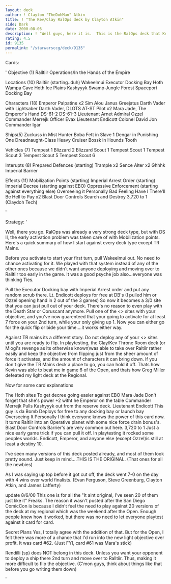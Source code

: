 ```yaml
---
layout: deck
author: ! Clayton "TheDohMan" Atkin
title: ! "The Kev/Clay RalOps deck by Clayton Atkin"
side: Dark
date: 2000-08-05
description: ! "Well guys, here it is.  This is the RalOps deck that Kevin Shannon and I played at the San Diego ComicCon 2 days after DSII came out.  So you can't say that the deck isn't original...BECAUSE IT IS THE ORIGINAL  It went 7-0 on the day with wins over 4 w"
rating: 4.5
id: 9135
permalink: "/starwarsccg/deck/9135"
---
```

Cards: 

'  Objective (1)
Ralltiir Operations/In the Hands of the Empire

  Locations (10)
Ralltiir (starting..duh)
Wakeelmui
Executor Docking Bay
Hoth Wampa Cave
Hoth Ice Plains
Kashyyyk
 Swamp
 Jungle
 Forest
 Spaceport Docking Bay

  Characters (18)
Emperor Palpatine x2
Sim Alou
Janus Greejatus
Darth Vader with Lightsaber
Darth Vader, DLOTS
AT-ST Pilot x2
Mara Jade, The Emperor's Hand
DS-61-2
DS-61-3
Lieutenant Arnet
Admiral Ozzel
Commander Merrejk
Officer Evax
Lieutenant Endicott
Colonel David Jon
Commander Igar

  Ships(5)
Zuckuss in Mist Hunter
Boba Fett in Slave 1
Dengar in Punishing One
Dreadnaught-Class Heavy Cruiser
Bossk in Hounds Tooth

  Vehicles (7)
Tempest 1
Blizzard 2
Blizzard Scout 1
Tempest Scout 1
Tempest Scout 3
Tempest Scout 5
Tempest Scout 6

  Interupts (8)
Prepared Defences (starting)
Trample x2
Sence
Alter x2
Ghhhk
Imperial Barrier

  Effects (11)
Mobilization Points (starting)
Imperial Arrest Order (starting)
Imperial Decree (starting against EBO)
Oppressive Enforcement (starting against everything else)
Overseeing it Personally
Bad Feeling Have I
There'll Be Hell to Pay x2
Blast Door Controls
Search and Destroy
3,720 to 1 (Claydoh Tech)





'

Strategy: '

  Well, there you go.  RalOps was already a very strong deck type, but with DS II, the early activation problem was taken care of with Mobilization points.  Here's a quick summary of how I start against every deck type except TR Mains.

  Before you activate to start your first turn, pull Wakeelmui out.  No need to chance activating for it.  We played with that system instead of any of the other ones because we didn't want anyone deploying and moving over to Ralltiir too early in the game.  It was a good psyche job also...everyone was thinking Ties.

  Pull the Executor Docking bay with Imperial Arrest order and put any random scrub there.  Lt. Endicott deploys for free at DB's (I pulled him or Ozzel opening hand in 2 out of the 3 games) So now it becomes a 3/0 site that you can just pull out of your deck.  There's no reason to even play with the Death Star or Coruscant anymore.  Pull one of the <> sites with your objective, and you've now guarenteed that your going to activate for at least 7 force on your 2nd turn, while your only giving up 1.  Now you can either go for the quick flip or bide your time....it works either way.

  Against TR mains its a different story.  Do not deploy any of your <> sites until you are ready to flip.  In playtesting, the Clay/Kev Throne Room deck (or Miogi's revenge as its otherwise known)was able to take over Raltiir rather easily and keep the objective from flipping just from the sheer amount of force it activates, and the amount of characters it can bring down. If you don't give the TR Mains deck a place to go, you can hold it off.  Thats how Kevin was able to beat me in game 6 of the Open, and thats how Greg Miller defeated my light deck at the Regional.

  Now for some card explanations

  The Hoth sites  To get decree going easier against EBO
  Mara Jade  Don't forget that she's power +2 witht he Emperor on the table
  Commander Merrejk  Pulls Kashyyyk out from the reserve deck.
  Lieutenant Endicott	This guy is da Bomb Deploys for free to any docking bay or launch bay
  Overseeing It Personally  I think everyone knows the power of this card now. It turns Raltiir into an Operative planet with some nice force drain bonus's.
  Blast Door Controls	Barrier's are very common out here.
  3,720 to 1  Just a nice early game trick if you can pull it off.  In playtesting it rocked some peoples worlds.  Endicott, Emperor, and anyone else (except Ozzel)is still at least a destiny 10.

 I've seen many versions of this deck posted already, and most of them look pretty sound.  Just keep in mind....THIS IS THE ORIGINAL.	(That ones for all the newbies)

  As I was saying up top before it got cut off, the deck went 7-0 on the day with 4 wins over world finalists. (Evan Ferguson, Steve Greenburg, Clayton Atkin, and James Lafferty)

 update 8/6/00  This one is for all the "It aint original, I've seen 20 of them just like it" Freaks.  The reason it wasn't posted after the San Diego ComicCon is because I didn't feel the need to play against 20 versions of the deck at my regional which was the weekend after the Open.  Enough people knew how it worked, but there was no need to let everyone playtest against it card for card.

  Secret Plans  Yes, I totally agree with the addition of that.  But for the Open, I felt there was more of a chance that I'd run into the new light objective over profit.  It was card #62.  (Just FYI, card #61 was Mara's stick)

  Rendilli (sp) does NOT belong in this deck.  Unless you want your opponent to deploy a ship there 2nd turn and move over to Ralltiir.  Thus, making it more difficult to flip the objective.	(C'mon guys, think about things like that before you go writing them down)

'
